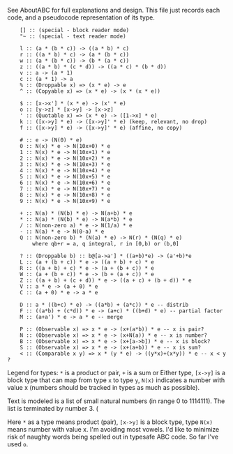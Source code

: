 
See AboutABC for full explanations and design. This file just records each code, and a pseudocode representation of its type.

        [] :: (special - block reader mode)
        "~ :: (special - text reader mode)

        l :: (a * (b * c)) -> ((a * b) * c)
        r :: ((a * b) * c) -> (a * (b * c))
        w :: (a * (b * c)) -> (b * (a * c))
        z :: ((a * b) * (c * d)) -> ((a * c) * (b * d))
        v :: a -> (a * 1)
        c :: (a * 1) -> a
        % :: (Droppable x) => (x * e) -> e
        ^ :: (Copyable x) => (x * e) -> (x * (x * e))

        $ :: [x->x'] * (x * e) -> (x' * e)
        o :: [y->z] * [x->y] -> [x->z]
        ' :: (Quotable x) => (x * e) -> ([1->x] * e)
        k :: ([x->y] * e) -> ([x->y]' * e) (keep, relevant, no drop)
        f :: ([x->y] * e) -> ([x->y]' * e) (affine, no copy)        

        # :: e -> (N(0) * e)
        0 :: N(x) * e -> N(10x+0) * e
        1 :: N(x) * e -> N(10x+1) * e
        2 :: N(x) * e -> N(10x+2) * e
        3 :: N(x) * e -> N(10x+3) * e
        4 :: N(x) * e -> N(10x+4) * e
        5 :: N(x) * e -> N(10x+5) * e
        6 :: N(x) * e -> N(10x+6) * e
        7 :: N(x) * e -> N(10x+7) * e
        8 :: N(x) * e -> N(10x+8) * e
        9 :: N(x) * e -> N(10x+9) * e

        + :: N(a) * (N(b) * e) -> N(a+b) * e
        * :: N(a) * (N(b) * e) -> N(a*b) * e
        / :: N(non-zero a) * e -> N(1/a) * e
        - :: N(a) * e -> N(0-a) * e
        Q :: N(non-zero b) * (N(a) * e) -> N(r) * (N(q) * e)
            where qb+r = a, q integral, r in [0,b) or (b,0]

        ? :: (Droppable b) :: b@[a->a'] * ((a+b)*e) -> (a'+b)*e
        L :: (a + (b + c)) * e -> ((a + b) + c) * e
        R :: ((a + b) + c) * e -> (a + (b + c)) * e
        W :: (a + (b + c)) * e -> (b + (a + c)) * e
        Z :: ((a + b) + (c + d)) * e -> ((a + c) + (b + d)) * e
        V :: a * e -> (a + 0) * e
        C :: (a + 0) * e -> a * e

        D :: a * ((b+c) * e) -> ((a*b) + (a*c)) * e -- distrib
        F :: ((a*b) + (c*d)) * e -> (a+c) * ((b+d) * e) -- partial factor
        M :: (a+a') * e -> a * e -- merge

        P :: (Observable x) => x * e -> (x+(a*b)) * e -- x is pair?
        N :: (Observable x) => x * e -> (x+N(a)) * e -- x is number?
        B :: (Observable x) => x * e -> (x+[a->b]) * e -- x is block?
        S :: (Observable x) => x * e -> (x+(a+b)) * e -- x is sum?
        < :: (Comparable x y) => x * (y * e) -> ((y*x)+(x*y)) * e -- x < y ?


Legend for types: `*` is a product or pair, `+` is a sum or Either type, `[x->y]` is a block type that can map from type `x` to type `y`, `N(x)` indicates a number with value x (numbers should be tracked in types as much as possible). 

Text is modeled is a list of small natural numbers (in range 0 to 1114111). The list is terminated by number 3. (

Here `*` as a type means product (pair), `[x->y]` is a block type, type `N(x)` means number with value x. I'm avoiding most vowels. I'd like to minimize risk of naughty words being spelled out in typesafe ABC code. So far I've used `o`.





